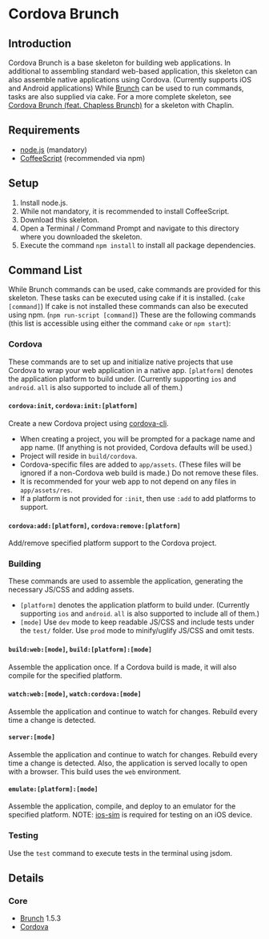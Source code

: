 # Cordova Brunch

## Introduction
Cordova Brunch is a base skeleton for building web applications. In additional to assembling standard web-based application, this skeleton can also assemble native applications using Cordova. (Currently supports iOS and Android applications) While [Brunch](http://brunch.io) can be used to run commands, tasks are also supplied via cake. For a more complete skeleton, see [Cordova Brunch (feat. Chapless Brunch)](https://github.com/jupl/cordova-brunch/tree/chapless) for a skeleton with Chaplin.


## Requirements
* [node.js](http://nodejs.org) (mandatory)
* [CoffeeScript](http://coffeescript.org/#installation) (recommended via npm)


## Setup
1. Install node.js.
2. While not mandatory, it is recommended to install CoffeeScript.
3. Download this skeleton.
4. Open a Terminal / Command Prompt and navigate to this directory where you downloaded the skeleton.
5. Execute the command `npm install` to install all package dependencies.


## Command List
While Brunch commands can be used, cake commands are provided for this skeleton. These tasks can be executed using cake if it is installed. (`cake [command]`) If cake is not installed these commands can also be executed using npm. (`npm run-script [command]`) These are the following commands (this list is accessible using either the command `cake` or `npm start`):

### Cordova
These commands are to set up and initialize native projects that use Cordova to wrap your web application in a native app. `[platform]` denotes the application platform to build under. (Currently supporting `ios` and `android`. `all` is also supported to include all of them.)

#### `cordova:init`, `cordova:init:[platform]`
Create a new Cordova project using [cordova-cli](https://github.com/apache/cordova-cli).
* When creating a project, you will be prompted for a package name and app name. (If anything is not provided, Cordova defaults will be used.)
* Project will reside in `build/cordova`.
* Cordova-specific files are added to `app/assets`. (These files will be ignored if a non-Cordova web build is made.) Do not remove these files.
* It is recommended for your web app to not depend on any files in `app/assets/res`.
* If a platform is not provided for `:init`, then use `:add` to add platforms to support.

#### `cordova:add:[platform]`, `cordova:remove:[platform]`
Add/remove specified platform support to the Cordova project.

### Building
These commands are used to assemble the application, generating the necessary JS/CSS and adding assets.
* `[platform]` denotes the application platform to build under. (Currently supporting `ios` and `android`. `all` is also supported to include all of them.)
* `[mode]` Use `dev` mode to keep readable JS/CSS and include tests under the `test/` folder. Use `prod` mode to minify/uglify JS/CSS and omit tests.

#### `build:web:[mode]`, `build:[platform]:[mode]`
Assemble the application once. If a Cordova build is made, it will also compile for the specified platform.

#### `watch:web:[mode]`, `watch:cordova:[mode]`
Assemble the application and continue to watch for changes. Rebuild every time a change is detected.

#### `server:[mode]`
Assemble the application and continue to watch for changes. Rebuild every time a change is detected. Also, the application is served locally to open with a browser. This build uses the `web` environment.

#### `emulate:[platform]:[mode]`
Assemble the application, compile, and deploy to an emulator for the specified platform.
NOTE: [ios-sim](https://github.com/phonegap/ios-sim) is required for testing on an iOS device.

### Testing
Use the `test` command to execute tests in the terminal using jsdom.

## Details

### Core
* [Brunch](http://brunch.io) 1.5.3
* [Cordova](http://cordova.apache.org)